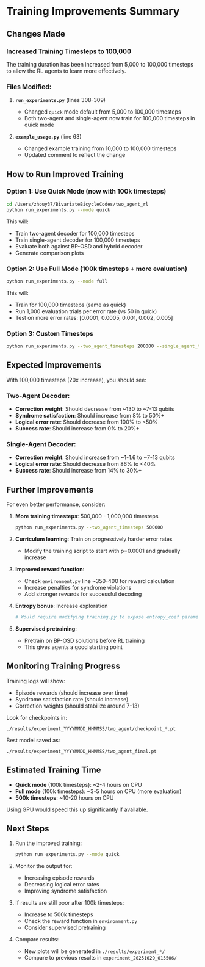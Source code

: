 # Training Improvements Summary

## Changes Made

### Increased Training Timesteps to 100,000

The training duration has been increased from 5,000 to 100,000 timesteps to allow the RL agents to learn more effectively.

### Files Modified:

1. **`run_experiments.py`** (lines 308-309)
   - Changed `quick` mode default from 5,000 to 100,000 timesteps
   - Both two-agent and single-agent now train for 100,000 timesteps in quick mode
   
2. **`example_usage.py`** (line 63)
   - Changed example training from 10,000 to 100,000 timesteps
   - Updated comment to reflect the change

## How to Run Improved Training

### Option 1: Use Quick Mode (now with 100k timesteps)
```bash
cd /Users/zhouy37/BivariateBicycleCodes/two_agent_rl
python run_experiments.py --mode quick
```

This will:
- Train two-agent decoder for 100,000 timesteps
- Train single-agent decoder for 100,000 timesteps
- Evaluate both against BP-OSD and hybrid decoder
- Generate comparison plots

### Option 2: Use Full Mode (100k timesteps + more evaluation)
```bash
python run_experiments.py --mode full
```

This will:
- Train for 100,000 timesteps (same as quick)
- Run 1,000 evaluation trials per error rate (vs 50 in quick)
- Test on more error rates: [0.0001, 0.0005, 0.001, 0.002, 0.005]

### Option 3: Custom Timesteps
```bash
python run_experiments.py --two_agent_timesteps 200000 --single_agent_timesteps 200000
```

## Expected Improvements

With 100,000 timesteps (20x increase), you should see:

### Two-Agent Decoder:
- **Correction weight**: Should decrease from ~130 to ~7-13 qubits
- **Syndrome satisfaction**: Should increase from 8% to 50%+ 
- **Logical error rate**: Should decrease from 100% to <50%
- **Success rate**: Should increase from 0% to 20%+

### Single-Agent Decoder:
- **Correction weight**: Should increase from ~1-1.6 to ~7-13 qubits
- **Logical error rate**: Should decrease from 86% to <40%
- **Success rate**: Should increase from 14% to 30%+

## Further Improvements

For even better performance, consider:

1. **More training timesteps**: 500,000 - 1,000,000 timesteps
   ```bash
   python run_experiments.py --two_agent_timesteps 500000
   ```

2. **Curriculum learning**: Train on progressively harder error rates
   - Modify the training script to start with p=0.0001 and gradually increase

3. **Improved reward function**: 
   - Check `environment.py` line ~350-400 for reward calculation
   - Increase penalties for syndrome violations
   - Add stronger rewards for successful decoding

4. **Entropy bonus**: Increase exploration
   ```bash
   # Would require modifying training.py to expose entropy_coef parameter
   ```

5. **Supervised pretraining**: 
   - Pretrain on BP-OSD solutions before RL training
   - This gives agents a good starting point

## Monitoring Training Progress

Training logs will show:
- Episode rewards (should increase over time)
- Syndrome satisfaction rate (should increase)
- Correction weights (should stabilize around 7-13)

Look for checkpoints in:
```
./results/experiment_YYYYMMDD_HHMMSS/two_agent/checkpoint_*.pt
```

Best model saved as:
```
./results/experiment_YYYYMMDD_HHMMSS/two_agent_final.pt
```

## Estimated Training Time

- **Quick mode** (100k timesteps): ~2-4 hours on CPU
- **Full mode** (100k timesteps): ~3-5 hours on CPU (more evaluation)
- **500k timesteps**: ~10-20 hours on CPU

Using GPU would speed this up significantly if available.

## Next Steps

1. Run the improved training:
   ```bash
   python run_experiments.py --mode quick
   ```

2. Monitor the output for:
   - Increasing episode rewards
   - Decreasing logical error rates
   - Improving syndrome satisfaction

3. If results are still poor after 100k timesteps:
   - Increase to 500k timesteps
   - Check the reward function in `environment.py`
   - Consider supervised pretraining

4. Compare results:
   - New plots will be generated in `./results/experiment_*/`
   - Compare to previous results in `experiment_20251029_015506/`

